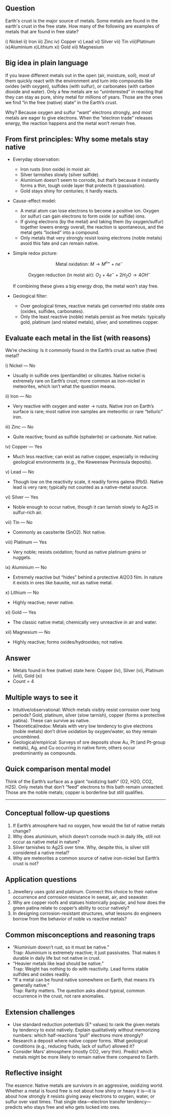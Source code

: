 ## Question
Earth's crust is the major source of metals. Some metals are found in the earth's crust in the free state. How many of the following are examples of metals that are found in free state?

i) Nickel
ii) Iron
iii) Zinc
iv) Copper
v) Lead
vi) Silver
vii) Tin
viii)Platinum
ix)Aluminium
x)Lithium
xi) Gold
xii) Magnesium

## Big idea in plain language
If you leave different metals out in the open (air, moisture, soil), most of them quickly react with the environment and turn into compounds like oxides (with oxygen), sulfides (with sulfur), or carbonates (with carbon dioxide and water). Only a few metals are so “uninterested” in reacting that they can stay as pure, shiny metal for millions of years. Those are the ones we find “in the free (native) state” in the Earth’s crust.

Why? Because oxygen and sulfur “want” electrons strongly, and most metals are eager to give electrons. When the “electron trade” releases energy, the reaction happens and the metal won’t remain free.

## From first principles: Why some metals stay native
- Everyday observation:
  - Iron rusts (iron oxide) in moist air.
  - Silver tarnishes slowly (silver sulfide).
  - Aluminium doesn’t seem to corrode, but that’s because it instantly forms a thin, tough oxide layer that protects it (passivation).
  - Gold stays shiny for centuries; it hardly reacts.

- Cause-effect model:
  - A metal atom can lose electrons to become a positive ion. Oxygen (or sulfur) can gain electrons to form oxide (or sulfide) ions.
  - If giving electrons (by the metal) and taking them (by oxygen/sulfur) together lowers energy overall, the reaction is spontaneous, and the metal gets “locked” into a compound.
  - Only metals that very strongly resist losing electrons (noble metals) avoid this fate and can remain native.

- Simple redox picture:
  
  ```math
  \text{Metal oxidation: } M \to M^{n+} + n e^-
  ```
  ```math
  \text{Oxygen reduction (in moist air): } O_2 + 4 e^- + 2 H_2O \to 4 OH^-
  ```
  If combining these gives a big energy drop, the metal won’t stay free.

- Geological filter:
  - Over geological times, reactive metals get converted into stable ores (oxides, sulfides, carbonates).
  - Only the least reactive (noble) metals persist as free metals: typically gold, platinum (and related metals), silver, and sometimes copper.

## Evaluate each metal in the list (with reasons)
We’re checking: Is it commonly found in the Earth’s crust as native (free) metal?

i) Nickel — No  
  - Usually in sulfide ores (pentlandite) or silicates. Native nickel is extremely rare on Earth’s crust; more common as iron–nickel in meteorites, which isn’t what the question means.

ii) Iron — No  
  - Very reactive with oxygen and water → rusts. Native iron on Earth’s surface is rare; most native iron samples are meteoritic or rare “telluric” iron.

iii) Zinc — No  
  - Quite reactive; found as sulfide (sphalerite) or carbonate. Not native.

iv) Copper — Yes  
  - Much less reactive; can exist as native copper, especially in reducing geological environments (e.g., the Keweenaw Peninsula deposits).

v) Lead — No  
  - Though low on the reactivity scale, it readily forms galena (PbS). Native lead is very rare; typically not counted as a native-metal source.

vi) Silver — Yes  
  - Noble enough to occur native, though it can tarnish slowly to Ag2S in sulfur-rich air.

vii) Tin — No  
  - Commonly as cassiterite (SnO2). Not native.

viii) Platinum — Yes  
  - Very noble; resists oxidation; found as native platinum grains or nuggets.

ix) Aluminium — No  
  - Extremely reactive but “hides” behind a protective Al2O3 film. In nature it exists in ores like bauxite, not as native metal.

x) Lithium — No  
  - Highly reactive; never native.

xi) Gold — Yes  
  - The classic native metal; chemically very unreactive in air and water.

xii) Magnesium — No  
  - Highly reactive; forms oxides/hydroxides; not native.

## Answer
- Metals found in free (native) state here: Copper (iv), Silver (vi), Platinum (viii), Gold (xi)
- Count = 4

## Multiple ways to see it
- Intuitive/observational: Which metals visibly resist corrosion over long periods? Gold, platinum, silver (slow tarnish), copper (forms a protective patina). These can survive as native.
- Theoretical/redox: Metals with very low tendency to give electrons (noble metals) don’t drive oxidation by oxygen/water, so they remain uncombined.
- Geological/empirical: Surveys of ore deposits show Au, Pt (and Pt-group metals), Ag, and Cu occurring in native form; others occur predominantly as compounds.

## Quick comparison mental model
Think of the Earth’s surface as a giant “oxidizing bath” (O2, H2O, CO2, H2S). Only metals that don’t “feed” electrons to this bath remain unreacted. Those are the noble metals; copper is borderline but still qualifies.

---

## Conceptual follow-up questions
1. If Earth’s atmosphere had no oxygen, how would the list of native metals change?
2. Why does aluminium, which doesn’t corrode much in daily life, still not occur as native metal in nature?
3. Silver tarnishes to Ag2S over time. Why, despite this, is silver still considered a native metal?
4. Why are meteorites a common source of native iron-nickel but Earth’s crust is not?

## Application questions
1. Jewellery uses gold and platinum. Connect this choice to their native occurrence and corrosion resistance in sweat, air, and seawater.
2. Why are copper roofs and statues historically popular, and how does the green patina relate to copper’s ability to occur natively?
3. In designing corrosion-resistant structures, what lessons do engineers borrow from the behavior of noble vs reactive metals?

## Common misconceptions and reasoning traps
- “Aluminium doesn’t rust, so it must be native.”  
  Trap: Aluminium is extremely reactive; it just passivates. That makes it durable in daily life but not native in crust.
- “Heavier metals like lead should be native.”  
  Trap: Weight has nothing to do with reactivity. Lead forms stable sulfides and oxides readily.
- “If a metal can be found native somewhere on Earth, that means it’s generally native.”  
  Trap: Rarity matters. The question asks about typical, common occurrence in the crust, not rare anomalies.

## Extension challenges
- Use standard reduction potentials (E° values) to rank the given metals by tendency to exist natively. Explain qualitatively without memorizing numbers: which half-reactions “pull” electrons more strongly?
- Research a deposit where native copper forms. What geological conditions (e.g., reducing fluids, lack of sulfur) allowed it?
- Consider Mars’ atmosphere (mostly CO2, very thin). Predict which metals might be more likely to remain native there compared to Earth.

## Reflective insight
The essence: Native metals are survivors in an aggressive, oxidizing world. Whether a metal is found free is not about how shiny or heavy it is—it is about how strongly it resists giving away electrons to oxygen, water, or sulfur over vast times. That single idea—electron transfer tendency—predicts who stays free and who gets locked into ores.
